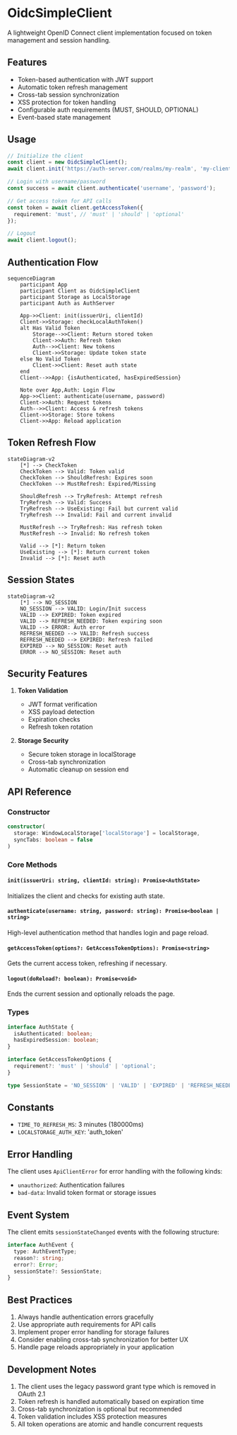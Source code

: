 # OidcSimpleClient

A lightweight OpenID Connect client implementation focused on token management and session handling.

## Features

- Token-based authentication with JWT support
- Automatic token refresh management
- Cross-tab session synchronization
- XSS protection for token handling
- Configurable auth requirements (MUST, SHOULD, OPTIONAL)
- Event-based state management

## Usage

```typescript
// Initialize the client
const client = new OidcSimpleClient();
await client.init('https://auth-server.com/realms/my-realm', 'my-client-id');

// Login with username/password
const success = await client.authenticate('username', 'password');

// Get access token for API calls
const token = await client.getAccessToken({
  requirement: 'must', // 'must' | 'should' | 'optional'
});

// Logout
await client.logout();
```

## Authentication Flow

```mermaid
sequenceDiagram
    participant App
    participant Client as OidcSimpleClient
    participant Storage as LocalStorage
    participant Auth as AuthServer

    App->>Client: init(issuerUri, clientId)
    Client->>Storage: checkLocalAuthToken()
    alt Has Valid Token
        Storage-->>Client: Return stored token
        Client->>Auth: Refresh token
        Auth-->>Client: New tokens
        Client->>Storage: Update token state
    else No Valid Token
        Client->>Client: Reset auth state
    end
    Client-->>App: {isAuthenticated, hasExpiredSession}

    Note over App,Auth: Login Flow
    App->>Client: authenticate(username, password)
    Client->>Auth: Request tokens
    Auth-->>Client: Access & refresh tokens
    Client->>Storage: Store tokens
    Client->>App: Reload application
```

## Token Refresh Flow

```mermaid
stateDiagram-v2
    [*] --> CheckToken
    CheckToken --> Valid: Token valid
    CheckToken --> ShouldRefresh: Expires soon
    CheckToken --> MustRefresh: Expired/Missing

    ShouldRefresh --> TryRefresh: Attempt refresh
    TryRefresh --> Valid: Success
    TryRefresh --> UseExisting: Fail but current valid
    TryRefresh --> Invalid: Fail and current invalid

    MustRefresh --> TryRefresh: Has refresh token
    MustRefresh --> Invalid: No refresh token

    Valid --> [*]: Return token
    UseExisting --> [*]: Return current token
    Invalid --> [*]: Reset auth
```

## Session States

```mermaid
stateDiagram-v2
    [*] --> NO_SESSION
    NO_SESSION --> VALID: Login/Init success
    VALID --> EXPIRED: Token expired
    VALID --> REFRESH_NEEDED: Token expiring soon
    VALID --> ERROR: Auth error
    REFRESH_NEEDED --> VALID: Refresh success
    REFRESH_NEEDED --> EXPIRED: Refresh failed
    EXPIRED --> NO_SESSION: Reset auth
    ERROR --> NO_SESSION: Reset auth
```

## Security Features

1. **Token Validation**

   - JWT format verification
   - XSS payload detection
   - Expiration checks
   - Refresh token rotation

2. **Storage Security**
   - Secure token storage in localStorage
   - Cross-tab synchronization
   - Automatic cleanup on session end

## API Reference

### Constructor

```typescript
constructor(
  storage: WindowLocalStorage['localStorage'] = localStorage,
  syncTabs: boolean = false
)
```

### Core Methods

#### `init(issuerUri: string, clientId: string): Promise<AuthState>`

Initializes the client and checks for existing auth state.

#### `authenticate(username: string, password: string): Promise<boolean | string>`

High-level authentication method that handles login and page reload.

#### `getAccessToken(options?: GetAccessTokenOptions): Promise<string>`

Gets the current access token, refreshing if necessary.

#### `logout(doReload?: boolean): Promise<void>`

Ends the current session and optionally reloads the page.

### Types

```typescript
interface AuthState {
  isAuthenticated: boolean;
  hasExpiredSession: boolean;
}

interface GetAccessTokenOptions {
  requirement?: 'must' | 'should' | 'optional';
}

type SessionState = 'NO_SESSION' | 'VALID' | 'EXPIRED' | 'REFRESH_NEEDED' | 'ERROR';
```

## Constants

- `TIME_TO_REFRESH_MS`: 3 minutes (180000ms)
- `LOCALSTORAGE_AUTH_KEY`: 'auth_token'

## Error Handling

The client uses `ApiClientError` for error handling with the following kinds:

- `unauthorized`: Authentication failures
- `bad-data`: Invalid token format or storage issues

## Event System

The client emits `sessionStateChanged` events with the following structure:

```typescript
interface AuthEvent {
  type: AuthEventType;
  reason?: string;
  error?: Error;
  sessionState?: SessionState;
}
```

## Best Practices

1. Always handle authentication errors gracefully
2. Use appropriate auth requirements for API calls
3. Implement proper error handling for storage failures
4. Consider enabling cross-tab synchronization for better UX
5. Handle page reloads appropriately in your application

## Development Notes

1. The client uses the legacy password grant type which is removed in OAuth 2.1
2. Token refresh is handled automatically based on expiration time
3. Cross-tab synchronization is optional but recommended
4. Token validation includes XSS protection measures
5. All token operations are atomic and handle concurrent requests
